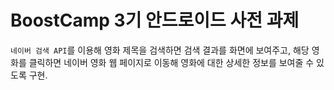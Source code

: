# BoostCamp 3기 안드로이드 사전 과제

`네이버 검색 API`를 이용해 영화 제목을 검색하면 검색 결과를 화면에 보여주고, 해당 영화를 클릭하면 네이버 영화 웹 페이지로 이동해 영화에 대한 상세한 정보를 보여줄 수 있도록 구현.

